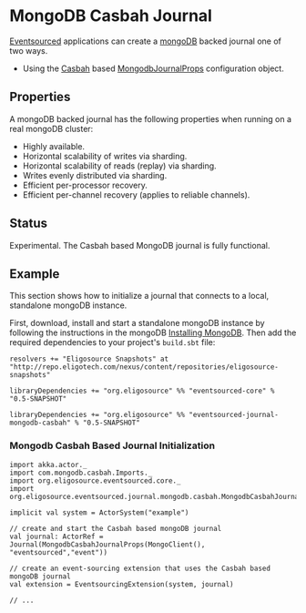 # MongoDB Casbah Journal

[Eventsourced](https://github.com/eligosource/eventsourced) applications can create a [mongoDB](http://www.mongodb.org/) backed journal one of two ways.

- Using the [Casbah](http://api.mongodb.org/scala/casbah/2.0/) based [MongodbJournalProps](http://eligosource.github.com/eventsourced/api/snapshot/#org.eligosource.eventsourced.journal.mongodb.casbah.MongodbCasbahJournalProps) configuration object.

## Properties

A mongoDB backed journal has the following properties when running on a real mongoDB cluster:

- Highly available.
- Horizontal scalability of writes via sharding.
- Horizontal scalability of reads (replay) via sharding.
- Writes evenly distributed via sharding.
- Efficient per-processor recovery.
- Efficient per-channel recovery (applies to reliable channels).

## Status

Experimental. The Casbah based MongoDB journal is fully functional.

## Example

This section shows how to initialize a journal that connects to a local, standalone mongoDB instance.

First, download, install and start a standalone mongoDB instance by following the instructions in the mongoDB [Installing MongoDB](http://docs.mongodb.org/manual/installation/). Then add the required dependencies to your project's `build.sbt` file:

    resolvers += "Eligosource Snapshots" at "http://repo.eligotech.com/nexus/content/repositories/eligosource-snapshots"

    libraryDependencies += "org.eligosource" %% "eventsourced-core" % "0.5-SNAPSHOT"

    libraryDependencies += "org.eligosource" %% "eventsourced-journal-mongodb-casbah" % "0.5-SNAPSHOT"

### Mongodb Casbah Based Journal Initialization

    import akka.actor._
    import com.mongodb.casbah.Imports._
    import org.eligosource.eventsourced.core._
    import org.eligosource.eventsourced.journal.mongodb.casbah.MongodbCasbahJournalProps

    implicit val system = ActorSystem("example")

    // create and start the Casbah based mongoDB journal
    val journal: ActorRef = Journal(MongodbCasbahJournalProps(MongoClient(), "eventsourced","event"))

    // create an event-sourcing extension that uses the Casbah based mongoDB journal
    val extension = EventsourcingExtension(system, journal)

    // ...
